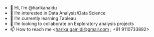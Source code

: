 - 👋 Hi, I’m @harikanaidu
- 👀 I’m interested in Data Analysis/Data Science
- 🌱 I’m currently learning Tableau
- 💞️ I’m looking to collaborate on Exploratory analysis projects
- 📫 How to reach me <harika.gamidi@gmail.com ; +91 9110733892>

<!---
harikanaidu/harikanaidu is a ✨ special ✨ repository because its `README.md` (this file) appears on your GitHub profile.
You can click the Preview link to take a look at your changes.
--->
